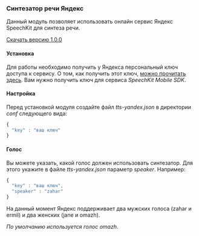 ### Синтезатор речи Яндекс
Данный модуль позволяет использовать онлайн сервис Яндекс SpeechKit для синтеза речи.

[Скачать версию 1.0.0](https://bintray.com/artifact/download/uzyovoys/aggregate/com/aggregate/tts-yandex/1.0.0/tts-yandex-1.0.0.jar)

#### Установка
Для работы необходимо получить у Яндекса персональный ключ доступа к сервису.
О том, как получить этот ключ, [можно прочитать здесь](https://tech.yandex.ru/speechkit/cloud/doc/intro/faq/concepts/about-docpage/#q4_30).
Вам нужно получить ключ для сервиса *SpeechKit Mobile SDK*.

#### Настройка
Перед установкой модуля создайте файл _tts-yandex.json_ в директории _conf_ следующего вида:

```javascript
{
  "key" : "ваш ключ"
}
```

#### Голос
Вы можете указать, какой голос должен использовать синтезатор. Для этого укажите в файле _tts-yandex.json_ параметр _speaker_. Например:

```javascript
{
  "key" : "ваш ключ",
  "speaker" : "zahar"
}
```

На данный момент Яндекс поддерживает два мужских голоса (zahar и ermil) и два женских (jane и omazh).

_По умолчанию используется голос omazh_.